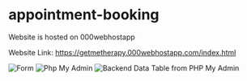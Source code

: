 # appointment-booking
Website is hosted on 000webhostapp

Website Link: https://getmetherapy.000webhostapp.com/index.html 

![Form](https://github.com/ritu-singh2002/appointment-booking/assets/98696997/348240d8-aebc-42bd-a644-0d6ecb258f74)
![Php My Admin](https://github.com/ritu-singh2002/appointment-booking/assets/98696997/5bab0f49-ecc3-456b-805d-25b49dbbc64d)
![Backend Data Table from PHP My Admin](https://github.com/ritu-singh2002/appointment-booking/assets/98696997/5d9cfb02-4eff-425f-8c19-4f3ee4855302)

